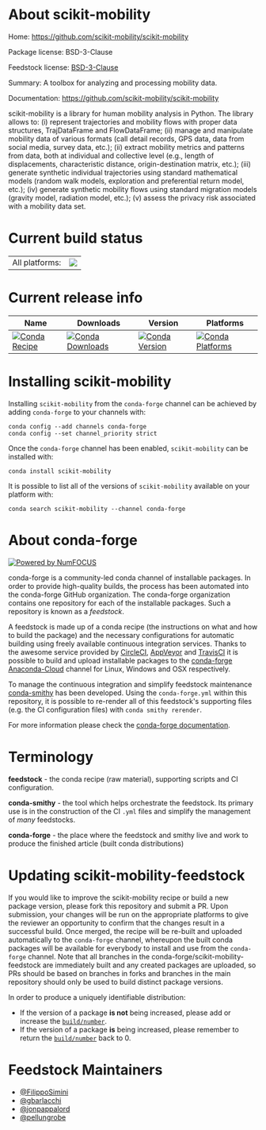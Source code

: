 About scikit-mobility
=====================

Home: https://github.com/scikit-mobility/scikit-mobility

Package license: BSD-3-Clause

Feedstock license: [BSD-3-Clause](https://github.com/conda-forge/scikit-mobility-feedstock/blob/master/LICENSE.txt)

Summary: A toolbox for analyzing and processing mobility data.

Documentation: https://github.com/scikit-mobility/scikit-mobility

scikit-mobility is a library for human mobility analysis in Python. The library allows to: (i) represent trajectories and mobility flows with
proper data structures, TrajDataFrame and FlowDataFrame; (ii) manage and manipulate mobility data of various formats
(call detail records, GPS data, data from social media, survey data, etc.); (ii) extract mobility metrics and patterns from data, both at
individual and collective level (e.g., length of displacements, characteristic distance, origin-destination matrix, etc.); (iii) generate
synthetic individual trajectories using standard mathematical models (random walk models, exploration and preferential return model, etc.);
(iv) generate synthetic mobility flows using standard migration models (gravity model, radiation model, etc.); (v) assess the privacy risk
associated with a mobility data set.


Current build status
====================


<table><tr><td>All platforms:</td>
    <td>
      <a href="https://dev.azure.com/conda-forge/feedstock-builds/_build/latest?definitionId=11295&branchName=master">
        <img src="https://dev.azure.com/conda-forge/feedstock-builds/_apis/build/status/scikit-mobility-feedstock?branchName=master">
      </a>
    </td>
  </tr>
</table>

Current release info
====================

| Name | Downloads | Version | Platforms |
| --- | --- | --- | --- |
| [![Conda Recipe](https://img.shields.io/badge/recipe-scikit--mobility-green.svg)](https://anaconda.org/conda-forge/scikit-mobility) | [![Conda Downloads](https://img.shields.io/conda/dn/conda-forge/scikit-mobility.svg)](https://anaconda.org/conda-forge/scikit-mobility) | [![Conda Version](https://img.shields.io/conda/vn/conda-forge/scikit-mobility.svg)](https://anaconda.org/conda-forge/scikit-mobility) | [![Conda Platforms](https://img.shields.io/conda/pn/conda-forge/scikit-mobility.svg)](https://anaconda.org/conda-forge/scikit-mobility) |

Installing scikit-mobility
==========================

Installing `scikit-mobility` from the `conda-forge` channel can be achieved by adding `conda-forge` to your channels with:

```
conda config --add channels conda-forge
conda config --set channel_priority strict
```

Once the `conda-forge` channel has been enabled, `scikit-mobility` can be installed with:

```
conda install scikit-mobility
```

It is possible to list all of the versions of `scikit-mobility` available on your platform with:

```
conda search scikit-mobility --channel conda-forge
```


About conda-forge
=================

[![Powered by
NumFOCUS](https://img.shields.io/badge/powered%20by-NumFOCUS-orange.svg?style=flat&colorA=E1523D&colorB=007D8A)](https://numfocus.org)

conda-forge is a community-led conda channel of installable packages.
In order to provide high-quality builds, the process has been automated into the
conda-forge GitHub organization. The conda-forge organization contains one repository
for each of the installable packages. Such a repository is known as a *feedstock*.

A feedstock is made up of a conda recipe (the instructions on what and how to build
the package) and the necessary configurations for automatic building using freely
available continuous integration services. Thanks to the awesome service provided by
[CircleCI](https://circleci.com/), [AppVeyor](https://www.appveyor.com/)
and [TravisCI](https://travis-ci.com/) it is possible to build and upload installable
packages to the [conda-forge](https://anaconda.org/conda-forge)
[Anaconda-Cloud](https://anaconda.org/) channel for Linux, Windows and OSX respectively.

To manage the continuous integration and simplify feedstock maintenance
[conda-smithy](https://github.com/conda-forge/conda-smithy) has been developed.
Using the ``conda-forge.yml`` within this repository, it is possible to re-render all of
this feedstock's supporting files (e.g. the CI configuration files) with ``conda smithy rerender``.

For more information please check the [conda-forge documentation](https://conda-forge.org/docs/).

Terminology
===========

**feedstock** - the conda recipe (raw material), supporting scripts and CI configuration.

**conda-smithy** - the tool which helps orchestrate the feedstock.
                   Its primary use is in the construction of the CI ``.yml`` files
                   and simplify the management of *many* feedstocks.

**conda-forge** - the place where the feedstock and smithy live and work to
                  produce the finished article (built conda distributions)


Updating scikit-mobility-feedstock
==================================

If you would like to improve the scikit-mobility recipe or build a new
package version, please fork this repository and submit a PR. Upon submission,
your changes will be run on the appropriate platforms to give the reviewer an
opportunity to confirm that the changes result in a successful build. Once
merged, the recipe will be re-built and uploaded automatically to the
`conda-forge` channel, whereupon the built conda packages will be available for
everybody to install and use from the `conda-forge` channel.
Note that all branches in the conda-forge/scikit-mobility-feedstock are
immediately built and any created packages are uploaded, so PRs should be based
on branches in forks and branches in the main repository should only be used to
build distinct package versions.

In order to produce a uniquely identifiable distribution:
 * If the version of a package **is not** being increased, please add or increase
   the [``build/number``](https://docs.conda.io/projects/conda-build/en/latest/resources/define-metadata.html#build-number-and-string).
 * If the version of a package **is** being increased, please remember to return
   the [``build/number``](https://docs.conda.io/projects/conda-build/en/latest/resources/define-metadata.html#build-number-and-string)
   back to 0.

Feedstock Maintainers
=====================

* [@FilippoSimini](https://github.com/FilippoSimini/)
* [@gbarlacchi](https://github.com/gbarlacchi/)
* [@jonpappalord](https://github.com/jonpappalord/)
* [@pellungrobe](https://github.com/pellungrobe/)

